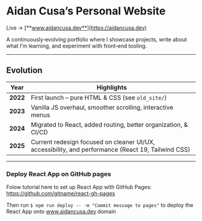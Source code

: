 # Aidan Cusa’s Personal Website

Live -> [**www.aidancusa.dev**](https://aidancusa.dev)

A continuously‑evolving portfolio where I showcase projects, write about what I’m learning, and experiment with front‑end tooling.

---

## Evolution

| Year     | Highlights                                                                                               |
| -------- | -------------------------------------------------------------------------------------------------------- |
| **2022** | First launch – pure HTML & CSS (see `old_site/`)                                                         |
| **2023** | Vanilla JS overhaul, smoother scrolling, interactive menus                                               |
| **2024** | Migrated to React, added routing, better organization, & CI/CD                                                   |
| **2025** | Current redesign focused on cleaner UI/UX, accessibility, and performance (React 19, Tailwind CSS)       |

---

### Deploy React App on GitHub pages

Folow tutorial here to set up React App with GitHub Pages: https://github.com/gitname/react-gh-pages

Then run `$ npm run deploy -- -m "Commit message to pages"` to deploy the React App onto www.aidancusa.dev domain
